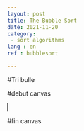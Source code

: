 ```yaml
---
layout: post
title: The Bubble Sort
date: 2021-11-20
category: 
 - sort algorithms 
lang : en
ref : bubblesort

---
```

#Tri bulle



#debut canvas

<canvas id="myCanvas" width="200" height="100" style="border:1px solid #000000;">
</canvas> 

#fin canvas

